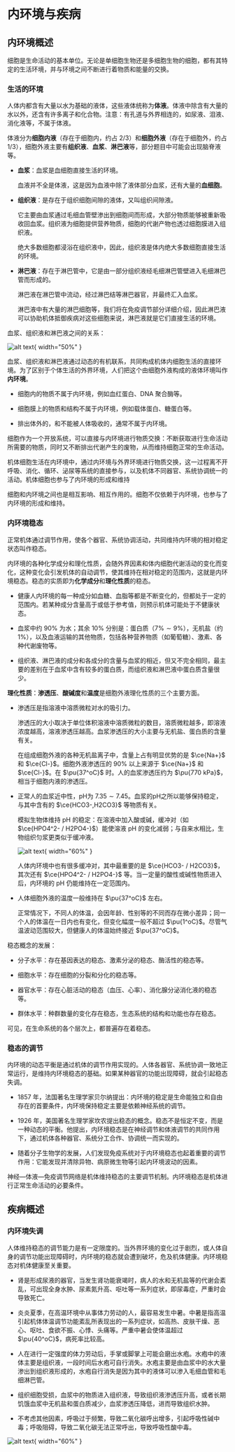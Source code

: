 # 内环境与疾病

## 内环境概述

细胞是生命活动的基本单位。无论是单细胞生物还是多细胞生物的细胞，都有其特定的生活环境，并与环境之间不断进行着物质和能量的交换。

### 生活的环境

人体内都含有大量以水为基础的液体，这些液体统称为**体液**。体液中除含有大量的水以外，还含有许多离子和化合物。注意：有孔道与外界相连的，如尿液、泪液、消化液等，不属于体液。

体液分为**细胞内液**（存在于细胞内，约占 2/3）和**细胞外液**（存在于细胞外，约占 1/3），细胞外液主要有**组织液**、**血浆**、**淋巴液**等，部分题目中可能会出现脑脊液等。

- **血浆**：血浆是血细胞直接生活的环境。

    血液并不全是体液，这是因为血液中除了液体部分血浆，还有大量的**血细胞**。

- **组织液**：是存在于组织细胞间隙的液体，又叫组织间隙液。

    它主要由血浆通过毛细血管壁渗出到细胞间而形成，大部分物质能够被重新吸收回血浆。组织液为细胞提供营养物质，细胞的代谢产物也透过细胞膜进入组织液。
    
    绝大多数细胞都浸浴在组织液中，因此，组织液是体内绝大多数细胞直接生活的环境。

- **淋巴液**：存在于淋巴管中，它是由一部分组织液经毛细淋巴管壁进入毛细淋巴管而形成的。

    淋巴液在淋巴管中流动，经过淋巴结等淋巴器官，并最终汇入血浆。
    
    淋巴液中有大量的淋巴细胞等，我们将在免疫调节部分详细介绍，因此淋巴液可以协助机体抵御疾病对这些细胞来说，淋巴液就是它们直接生活的环境。

血浆、组织液和淋巴液之间的关系：

![alt text](细胞外液.svg){ width="50%" }

血浆、组织液和淋巴液通过动态的有机联系，共同构成机体内细胞生活的直接环境。为了区别于个体生活的外界环境，人们把这个由细胞外液构成的液体环境叫作**内环境**。

- 细胞内的物质不属于内环境，例如血红蛋白、DNA 聚合酶等。

- 细胞膜上的物质和结构不属于内环境，例如载体蛋白、糖蛋白等。

- 排出体外的，和不能被人体吸收的，通常不属于内环境。

细胞作为一个开放系统，可以直接与内环境进行物质交换：不断获取进行生命活动所需要的物质，同时又不断排出代谢产生的废物，从而维持细胞正常的生命活动。

机体细胞生活在内环境中，通过内环境与外界环境进行物质交换，这一过程离不开呼吸、消化、循环、泌尿等系统的直接参与，以及机体不同器官、系统协调统一的活动。机体细胞也参与了内环境的形成和维持

细胞和内环境之间也是相互影响、相互作用的。细胞不仅依赖于内环境，也参与了内环境的形成和维持。

### 内环境稳态

正常机体通过调节作用，使各个器官、系统协调活动，共同维持内环境的相对稳定状态叫作稳态。

内环境的各种化学成分和理化性质，会随外界因素和体内细胞代谢活动的变化而变化，这种变化会引发机体的自动调节，使其维持在相对稳定的范围内，这就是内环境稳态。稳态的实质即为**化学成分**和**理化性质**的稳态。

- 健康人内环境的每一种成分如血糖、血脂等都是不断变化的，但都处于一定的范围内。若某种成分含量高于或低于参考值，则预示机体可能处于不健康状态。

- 血浆中约 $90\%$ 为水；其余 $10\%$ 分别是：蛋白质（$7\% \sim 9\%$），无机盐（约 $1\%$），以及血液运输的其他物质，包括各种营养物质（如葡萄糖）、激素、各种代谢废物等。

- 组织液、淋巴液的成分和各成分的含量与血浆的相近，但又不完全相同，最主要的差别在于血浆中含有较多的蛋白质，而组织液和淋巴液中蛋白质含量很少。

**理化性质**：**渗透压**、**酸碱度**和**温度**是细胞外液理化性质的三个主要方面。

- 渗透压是指溶液中溶质微粒对水的吸引力。

    渗透压的大小取决于单位体积溶液中溶质微粒的数目，溶质微粒越多，即溶液浓度越高，溶液渗透压越高。血浆渗透压的大小主要与无机盐、蛋白质的含量有关。
    
    在组成细胞外液的各种无机盐离子中，含量上占有明显优势的是 $\ce{Na+}$ 和 $\ce{Cl-}$。细胞外液渗透压的 $90\%$ 以上来源于 $\ce{Na+}$ 和 $\ce{Cl-}$。在 $\pu{37^oC}$ 时。人的血浆渗透压约为 $\pu{770 kPa}$，相当于细胞内液的渗透压。

- 正常人的血浆近中性，pH为 $7.35 \sim 7.45$。血浆的pH之所以能够保持稳定，与其中含有的 $\ce{HCO3-,H2CO3}$ 等物质有关。

    模拟生物体维持 pH 的稳定：在溶液中加入酸或碱，缓冲对（如 $\ce{HPO4^2- / H2PO4-}$）能使溶液 pH 的变化减弱；与自来水相比，生物组织匀浆更类似于缓冲液。

    ![alt text](image-4.png){ width="60%" }

    人体内环境中也有很多缓冲对，其中最重要的是 $\ce{HCO3- / H2CO3}$，其次还有 $\ce{HPO4^2- / H2PO4-}$ 等。当一定量的酸性或碱性物质进入后，内环境的 pH 仍能维持在一定范围内。

- 人体细胞外液的温度一般维持在 $\pu{37^oC}$ 左右。

    正常情况下，不同人的体温，会因年龄、性别等的不同而存在微小差异；同一个人的体温在一日内也有变化，但变化幅度一般不超过 $\pu{1^oC}$。尽管气温波动范围较大，但健康人的体温始终接近 $\pu{37^oC}$。

稳态概念的发展：

- 分子水平：存在基因表达的稳态、激素分泌的稳态、酶活性的稳态等。

- 细胞水平：存在细胞的分裂和分化的稳态等。

- 器官水平：存在心脏活动的稳态（血压、心率）、消化腺分泌消化液的稳态等。

- 群体水平：种群数量的变化存在稳态，生态系统的结构和功能也存在稳态。

可见，在生命系统的各个层次上，都普遍存在着稳态。

### 稳态的调节

内环境的动态平衡是通过机体的调节作用实现的。人体各器官、系统协调一致地正常运行，是维持内环境稳态的基础。如果某种器官的功能出现障碍，就会引起稳态失调。

- 1857 年，法国著名生理学家贝尔纳提出：内环境的稳定是生命能独立和自由存在的首要条件，内环境保持稳定主要是依赖神经系统的调节。

- 1926 年，美国著名生理学家坎农提出稳态的概念。稳态不是恒定不变，而是一种动态的平衡。他提出，内环境稳态是在神经调节和体液调节的共同作用下，通过机体各种器官、系统分工合作、协调统一而实现的。

- 随着分子生物学的发展，人们发现免疫系统对于内环境稳态也起着重要的调节作用：它能发现并清除异物、病原微生物等引起内环境波动的因素。

神经—体液—免疫调节网络是机体维持稳态的主要调节机制。内环境稳态是机体进行正常生命活动的必要条件。

## 疾病概述

### 内环境失调

人体维持稳态的调节能力是有一定限度的。当外界环境的变化过于剧烈，或人体自身的调节功能出现障碍时，内环境的稳态就会遭到破坏，危及机体健康。内环境稳态对机体健康至关重要。

- 肾是形成尿液的器官，当发生肾功能衰竭时，病人的水和无机盐等的代谢会紊乱，可出现全身水肿、尿素氮升高、呕吐等一系列症状，即尿毒症，严重时会导致死亡。

- 炎炎夏季，在高温环境中从事体力劳动的人，最容易发生中暑。中暑是指高温引起机体体温调节功能紊乱所表现出的一系列症状，如高热、皮肤干燥、恶心、呕吐、食欲不振、心悸、头痛等。严重中暑会使体温超过 $\pu{40^oC}$，病死率比较高。

- 人在进行一定强度的体力劳动后，手掌或脚掌上可能会磨出水疱。水疱中的液体主要是组织液，一段时间后水疱可自行消失。水疱主要是由血浆中的水大量渗出到组织液形成的，水疱自行消失是因为其中的液体可以渗入毛细血管和毛细淋巴管。

- 组织细胞受损，血浆中的物质进入组织液，导致组织液渗透压升高，或者长期饥饿血浆中无机盐和蛋白质减少，血浆渗透压降低，进而导致组织水肿。

- 不考虑其他因素，呼吸过于频繁，导致二氧化碳呼出增多，引起呼吸性碱中毒；呼吸阻碍，导致二氧化碳无法正常呼出，导致呼吸性酸中毒。

![alt text](image-7.png){ width="60%" }
